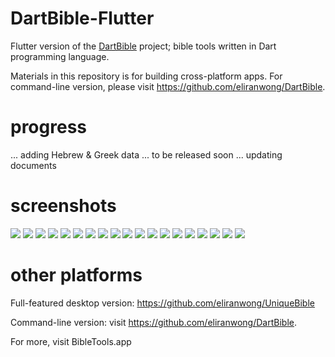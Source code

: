 # DartBible-Flutter
Flutter version of the <a href="https://github.com/eliranwong/DartBible">DartBible</a> project; bible tools written in Dart programming language.

Materials in this repository is for building cross-platform apps.
For command-line version, please visit https://github.com/eliranwong/DartBible.

# progress
... adding Hebrew & Greek data
... to be released soon
... updating documents

# screenshots

<img src="screenshot/12.png">
<img src="screenshot/11.png">
<img src="screenshot/13.png">
<img src="screenshot/14.png">
<img src="screenshot/15.png">
<img src="screenshot/16.png">
<img src="screenshot/17.png">
<img src="screenshot/18.png">
<img src="screenshot/19.png">
<img src="screenshot/20.png">
<img src="screenshot/10.png">
<img src="screenshot/screenshot1.png">
<img src="screenshot/screenshot2.png">
<img src="screenshot/screenshot3.png">
<img src="screenshot/screenshot4.png">
<img src="screenshot/screenshot5.png">
<img src="screenshot/screenshot6.png">
<img src="screenshot/screenshot7.png">
<img src="screenshot/screenshot8.png">

# other platforms

Full-featured desktop version: https://github.com/eliranwong/UniqueBible

Command-line version: visit https://github.com/eliranwong/DartBible.

For more, visit BibleTools.app
